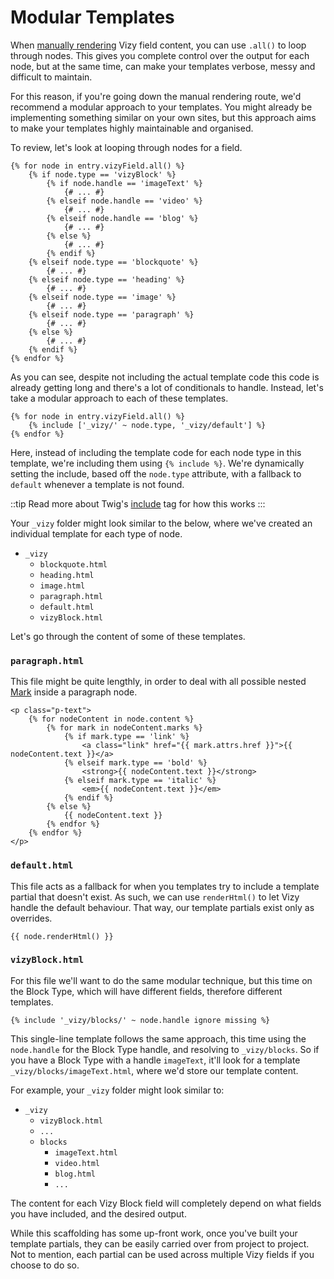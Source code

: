 # Modular Templates
When [manually rendering](docs:template-guides/rendering-content) Vizy field content, you can use `.all()` to loop through nodes. This gives you complete control over the output for each node, but at the same time, can make your templates verbose, messy and difficult to maintain.

For this reason, if you're going down the manual rendering route, we'd recommend a modular approach to your templates. You might already be implementing something similar on your own sites, but this approach aims to make your templates highly maintainable and organised.

To review, let's look at looping through nodes for a field.

```twig
{% for node in entry.vizyField.all() %}
    {% if node.type == 'vizyBlock' %}
        {% if node.handle == 'imageText' %}
            {# ... #}
        {% elseif node.handle == 'video' %}
            {# ... #}
        {% elseif node.handle == 'blog' %}
            {# ... #}
        {% else %}
            {# ... #}
        {% endif %}
    {% elseif node.type == 'blockquote' %}
        {# ... #}
    {% elseif node.type == 'heading' %}
        {# ... #}
    {% elseif node.type == 'image' %}
        {# ... #}
    {% elseif node.type == 'paragraph' %}
        {# ... #}
    {% else %}
        {# ... #}
    {% endif %}
{% endfor %}
```

As you can see, despite not including the actual template code this code is already getting long and there's a lot of conditionals to handle. Instead, let's take a modular approach to each of these templates.

```twig
{% for node in entry.vizyField.all() %}
    {% include ['_vizy/' ~ node.type, '_vizy/default'] %}
{% endfor %}
```

Here, instead of including the template code for each node type in this template, we're including them using `{% include %}`. We're dynamically setting the include, based off the `node.type` attribute, with a fallback to `default` whenever a template is not found.

::tip
Read more about Twig's [include](https://twig.symfony.com/doc/3.x/tags/include.html) tag for how this works
:::

Your `_vizy` folder might look similar to the below, where we've created an individual template for each type of node.

- `_vizy`
    - `blockquote.html`
    - `heading.html`
    - `image.html`
    - `paragraph.html`
    - `default.html`
    - `vizyBlock.html`

Let's go through the content of some of these templates.

### `paragraph.html`
This file might be quite lengthly, in order to deal with all possible nested [Mark](docs:developers/mark) inside a paragraph node.

```twig
<p class="p-text">
    {% for nodeContent in node.content %}
        {% for mark in nodeContent.marks %}
            {% if mark.type == 'link' %}
                <a class="link" href="{{ mark.attrs.href }}">{{ nodeContent.text }}</a>
            {% elseif mark.type == 'bold' %}
                <strong>{{ nodeContent.text }}</strong>
            {% elseif mark.type == 'italic' %}
                <em>{{ nodeContent.text }}</em>
            {% endif %}
        {% else %}
            {{ nodeContent.text }}
        {% endfor %}
    {% endfor %}
</p>
```

### `default.html` 
This file acts as a fallback for when you templates try to include a template partial that doesn't exist. As such, we can use `renderHtml()` to let Vizy handle the default behaviour. That way, our template partials exist only as overrides.

```twig
{{ node.renderHtml() }}
```

### `vizyBlock.html`
For this file we'll want to do the same modular technique, but this time on the Block Type, which will have different fields, therefore different templates.

```twig
{% include '_vizy/blocks/' ~ node.handle ignore missing %}
```

This single-line template follows the same approach, this time using the `node.handle` for the Block Type handle, and resolving to `_vizy/blocks`. So if you have a Block Type with a handle `imageText`, it'll look for a template  `_vizy/blocks/imageText.html`, where we'd store our template content.

For example, your `_vizy` folder might look similar to:

- `_vizy`
    - `vizyBlock.html`
    - `...`
    - `blocks`
        - `imageText.html`
        - `video.html`
        - `blog.html`
        - `...`

The content for each Vizy Block field will completely depend on what fields you have included, and the desired output. 

While this scaffolding has some up-front work, once you've built your template partials, they can be easily carried over from project to project. Not to mention, each partial can be used across multiple Vizy fields if you choose to do so.
